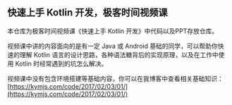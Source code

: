 快速上手 Kotlin 开发，极客时间视频课
---

本仓库为极客时间视频课《快速上手 Kotlin 开发》中代码以及PPT存放仓库。  

视频课中讲的内容面向的是有一定 Java 或 Android 基础的同学，可以帮助你快速的理解 Kotlin 语言的设计思路，各种语法糖背后的实现原理，以及在工作中使用 Kotlin 时经常遇到的坑怎么解决。  

视频课中没有包含环境搭建等基础内容，你可以在我博客中查看相关基础知识：[https://kymjs.com/code/2017/02/03/01/](https://kymjs.com/code/2017/02/03/01/)
